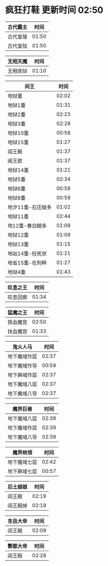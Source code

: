 # 疯狂打鞋 更新时间 02:50

| 古代霸主   | 时间    |
|--------|-------|
| 古代皇陵 | 01:50 |
| 古代皇陆 | 01:50 |

| 无相天魔   | 时间    |
|--------|-------|
| 无相炼狱 | 01:10 |

| 间王   | 时间    |
|--------|-------|
| 地狱重 | 02:02 |
| 地狱1重 | 01:31 |
| 地狱2重 | 02:23 |
| 地狱3重 | 02:28 |
| 地狱10重 | 00:58 |
| 地狱15重 | 01:27 |
| 阎王殿 | 01:37 |
| 闻王欧 | 01:37 |
| 地狱14重 | 01:21 |
| 地狱5重 | 02:34 |
| 地狱6重 | 00:59 |
| 地狱8重 | 00:59 |
| 地汐11重-石压蛙多 | 01:02 |
| 地狱11重 | 02:44 |
| 地12重-春白糊多 | 01:09 |
| 地狱12重 | 01:09 |
| 地狱13重 | 01:15 |
| 地站14重-枉死状 | 01:21 |
| 地省15重-在刑粹 | 01:27 |
| 地狱4重 | 01:43 |

| 叹息之王   | 时间    |
|--------|-------|
| 叹息回廊 | 01:34 |

| 猛魔之王   | 时间    |
|--------|-------|
| 铁血魔宫 | 02:50 |
| 扶血魔宫 | 01:33 |

| 鬼火人马   | 时间    |
|--------|-------|
| 地下魔域作层 | 02:37 |
| 地下魔域作导 | 00:59 |
| 地下麻域作层 | 02:37 |
| 地下魔域八层 | 02:37 |
| 地下魔域八导 | 02:37 |

| 魔界巨兽   | 时间    |
|--------|-------|
| 地下魔域八层 | 02:39 |
| 地下魔域作层 | 02:39 |
| 地下魔域八导 | 02:39 |

| 魔界统领   | 时间    |
|--------|-------|
| 地下魔域七层 | 02:42 |
| 地下麻域七层 | 00:57 |

| 后土娘娘   | 时间    |
|--------|-------|
| 阎王殿 | 02:19 |
| 阎王殿掉 | 02:19 |

| 东岳大帝   | 时间    |
|--------|-------|
| 阎王殿 | 02:09 |

| 酆都大帝   | 时间    |
|--------|-------|
| 阎王殿 | 02:28 |